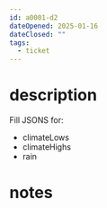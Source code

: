 ```yaml
---
id: a0001-d2
dateOpened: 2025-01-16
dateClosed: ""
tags:
  - ticket
---
```

# description
Fill JSONS for:
- climateLows
- climateHighs
- rain
# notes